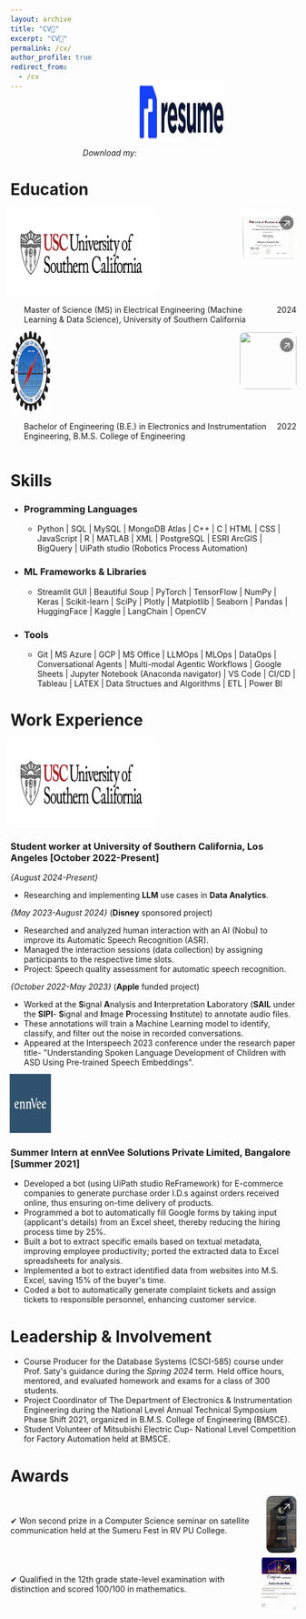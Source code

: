 ```yaml
---
layout: archive
title: "CV📄"
excerpt: "CV📄"
permalink: /cv/
author_profile: true
redirect_from:
  - /cv
---
```


<div class="flexcontainer1">
  <div>
    <span><i>Download my:</i></span> <a href="https://github.com/user-attachments/files/17085887/Sudarshana_Sudheendra_Rao_Resume.pdf" onclick="trackOutboundLink(this);">
      <img class="bounce" height="100px" src="/images/resum.jpg" width="150px">
    </a>
  </div>
</div>
<style>
  .flexcontainer1 {
    display: flex;
    align-items: center;
    justify-content: center;
  }
    .download-container {
    display: flex; /* Ensures content is in a row */
    align-items: center; /* Aligns text and image vertically */
    gap: 10px; /* Adds space between text and image */
  }
  .bounce {
    animation: bounce 1.5s infinite; /* Adjust '2s' to control speed */
  }
  @keyframes bounce {
    0%, 20%, 50%, 80%, 100% {
      transform: translateY(0);
    }
    40% {
      transform: translateY(-30px);
    }
    60% {
      transform: translateY(-15px);
    }
  }
</style>

Education
==================
<style>
    /* Flexcontainer styling for your main content */
    .flexcontainer {
        display: flex;
        flex-wrap: wrap;
        justify-content: space-between;
        align-items: flex-start;
    }
    /* Styling for the list item */
    .flexcontainer ul li {
        display: flex;
        justify-content: space-between;
        width: 100%;
    }
    /* Thumbnail and popup styling */
    .thumbnail-container2 {
        position: relative;
        display: inline-block;
        cursor: pointer; /* Makes the entire container clickable */
    }
    .thumbnail2 {
        width: 100px;
        height: 100px;
        object-fit: cover;
        border-radius: 10px;
    }
    .popup-icon2 {
        position: absolute;
        top: 10px;
        right: 5px;
        font-size: 18px;
        color: white;
        background: rgba(0, 0, 0, 0.5);
        border-radius: 50%;
        padding: 2px 5px;
    }
    /* Popup overlay */
    #popup2 {
        display: none;
        position: fixed;
        z-index: 1000;
        top: 0;
        left: 0;
        width: 100%;
        height: 100%;
        background-color: rgba(0, 0, 0, 0.8);
        align-items: center;
        justify-content: center;
    }
    /* Popup content styling */
    .popup-content2 {
        position: relative;
        width: 600px;
        height: 600px;
        border-radius: 10px;
        overflow: hidden;
    }
    .close-button2 {
        position: absolute;
        top: 35px;
        right: 5px;
        color: #fff;
        font-size: 24px;
        font-weight: bold;
        cursor: pointer;
        background-color: rgba(0, 0, 0, 0.5);
        width: 30px;
        height: 30px;
        border-radius: 50%;
        display: flex;
        align-items: center;
        justify-content: center;
        z-index: 1;
    }
    /* Popup image styling */
    #popupImage2 {
        width: 100%;
        height: 100%;
        object-fit: contain;
    }
    /* Media query to ensure responsiveness */
    @media (max-width: 768px) {
        .flexcontainer {
            flex-direction: column;
            align-items: flex-start;
        }
        .thumbnail-container2 {
            align-self: flex-end;
            margin-top: 10px;
        }
    }
</style>

<div class="flexcontainer">
  <div>
    <!-- USC logo and main link -->
    <a href="https://usc.edu" onclick="trackOutboundLink(this);">
      <img class="pulse" height="150px" src="/images/usc_logo.png" width="250px">
    </a>
  </div>
  
  <!-- Floating thumbnail with popup functionality, aligned right -->
  <div class="thumbnail-container2" onclick="openPopup2()">
      <img src="/images/Scanned Documents_page-0001.jpg" class="thumbnail2">
      <span class="popup-icon2">&#x2197;</span>
  </div>
  
  <!-- Bullet point section -->
  <div>
    <ul>
      <li>
        <span>Master of Science (MS) in Electrical Engineering (Machine Learning & Data Science), University of Southern California</span>
        <span>2024</span>
      </li>
    </ul>
  </div>
</div>

<!-- Popup overlay for the image -->
<div id="popup2" onclick="closePopup2()">
    <div class="popup-content2" onclick="event.stopPropagation()">
        <span class="close-button2" onclick="closePopup2()">&times;</span>
        <img id="popupImage2" src="/images/Scanned Documents_page-0001.jpg">
    </div>
</div>

<!-- Popup control script -->
<script>
    function openPopup2() {
        document.getElementById('popup2').style.display = 'flex';
    }
    function closePopup2() {
        document.getElementById('popup2').style.display = 'none';
    }
</script>

<div class="flexcontainer">
  <div>
    <a href="https://www.bmsce.ac.in/" onclick="trackOutboundLink(this);">
      <img class="pulse" height="140px" src="/images/bmsce_logo.jpg" width="70px">
    </a>
  </div>

<div class="thumbnail-container2" onclick="openPopup2()">
  <img src="/images/Degree Certificate_page-0001.jpg" class="thumbnail2">
  <span class="popup-icon2">&#x2197;</span>
</div>

<div>
  <ul>
    <li>
    <span>Bachelor of Engineering (B.E.) in Electronics and Instrumentation Engineering, B.M.S. College of Engineering</span>
      <span>2022</span>
    </li>
  </ul>
</div>
</div>

<div id="popup2" onclick="closePopup2()">
    <div class="popup-content2" onclick="event.stopPropagation()">
        <span class="close-button2" onclick="closePopup2()">&times;</span>
        <img id="popupImage2" src="/images/Degree Certificate_page-0001.jpg">
    </div>
</div>

<style>
@keyframes pulse {
  0% {
    transform: scale(1);
  }
  50% {
    transform: scale(1.05);
  }
  100% {
    transform: scale(1);
  }
}
.pulse {
  animation: pulse 3s infinite ease-in-out;
}
</style>

Skills
==================
* ### Programming Languages
  * Python  \|  SQL  \|  MySQL  \|  MongoDB Atlas  \|  C++  \|  C  \|  HTML  \|  CSS  \|  JavaScript  \|  R  \|  MATLAB  \| XML  \|  PostgreSQL  \|  ESRI ArcGIS  \|  BigQuery  \|  UiPath studio (Robotics Process Automation) 

* ### ML Frameworks & Libraries
  * Streamlit GUI  \|  Beautiful Soup  \|  PyTorch  \|  TensorFlow  \| NumPy \|  Keras  \|  Scikit-learn  \|  SciPy  \|  Plotly  \|  Matplotlib  \|  Seaborn  \|  Pandas  \|  HuggingFace  \|  Kaggle  \|  LangChain  \|  OpenCV

* ### Tools
  * Git  \|  MS Azure  \|  GCP  \|  MS Office  \|  LLMOps  \|  MLOps  \|  DataOps  \|  Conversational Agents  \|  Multi-modal Agentic Workflows  \|  Google Sheets  \|  Jupyter Notebook (Anaconda navigator)  \|  VS Code  \|  CI/CD  \|  Tableau  \|  LATEX  \|  Data Structues and Algorithms  \|  ETL  \|  Power BI  

Work Experience
==================
<div class="flexcontainer">
  <div>
    <a href="https://sail.usc.edu/" onclick="trackOutboundLink(this);">
      <img class="pulse" height="150px" src="/images/usc_logo.png" width="250px">
    </a>
  </div>
 </div>
 
### Student worker at University of Southern California, Los Angeles [October 2022-Present]
_{August 2024-Present}_
* Researching and implementing **LLM** use cases in **Data Analytics**.   

_{May 2023-August 2024}_ (**Disney** sponsored project)
* Researched and analyzed human interaction with an AI (Nobu) to improve its Automatic Speech Recognition (ASR).  
* Managed the interaction sessions (data collection) by assigning participants to the respective time slots.
* Project: Speech quality assessment for automatic speech recognition. 

_{October 2022-May 2023}_ (**Apple** funded project)
* Worked at the **S**ignal **A**nalysis and **I**nterpretation **L**aboratory (**SAIL** under the **SIPI**- **S**ignal and **I**mage **P**rocessing **I**nstitute) to annotate audio files.    
* These annotations will train a Machine Learning model to identify, classify, and filter out the noise in recorded conversations.
* Appeared at the Interspeech 2023 conference under the research paper title- "Understanding Spoken Language Development of Children with ASD Using Pre-trained Speech Embeddings".
  
 <div class="flexcontainer">
  <div>
    <a href="https://ennvee.com/" onclick="trackOutboundLink(this);">
      <img class="pulse" height="100px" src="/images/ennlogog.jpeg" width="70px">
    </a>
  </div>
</div>

### Summer Intern at ennVee Solutions Private Limited, Bangalore [Summer 2021]
  *  Developed a bot (using UiPath studio ReFramework) for E-commerce companies to generate purchase order I.D.s against orders received online, thus ensuring on-time delivery of products.
  *  Programmed a bot to automatically fill Google forms by taking input (applicant's details) from an Excel sheet, thereby reducing the hiring process time by 25%.
  *  Built a bot to extract specific emails based on textual metadata, improving employee productivity; ported the extracted data to Excel spreadsheets for analysis.
  *  Implemented a bot to extract identified data from websites into M.S. Excel, saving 15% of the buyer's time.
  *  Coded a bot to automatically generate complaint tickets and assign tickets to responsible personnel, enhancing customer service.
  
Leadership & Involvement
==================
* Course Producer for the Database Systems (CSCI-585) course under Prof. Saty's guidance during the _Spring 2024_ term. Held office hours, mentored, and evaluated homework and exams for a class of 300 students.
* Project Coordinator of The Department of Electronics & Instrumentation Engineering during the National Level Annual Technical Symposium Phase Shift 2021, organized in B.M.S. College of Engineering (BMSCE).
* Student Volunteer of Mitsubishi Electric Cup- National Level Competition for Factory Automation held at BMSCE.

Awards
==================
<style>
    .content-container {
        display: flex;
        align-items: center;
        justify-content: space-between;
    }
    .thumbnail-container {
        position: relative;
        display: inline-block;
        margin-left: 20px;
        cursor: pointer; /* Makes the entire container clickable */
    }
    .thumbnail {
        width: 100px;
        height: 100px;
        object-fit: cover;
        border-radius: 10px;
    }
    .popup-icon {
        position: absolute;
        top: 5px;
        right: 5px;
        font-size: 18px;
        color: white;
        background: rgba(0, 0, 0, 0.5);
        border-radius: 50%;
        padding: 2px 5px;
    }
    #popup {
        display: none;
        position: fixed;
        z-index: 1000;
        top: 0;
        left: 0;
        width: 100%;
        height: 100%;
        background-color: rgba(0, 0, 0, 0.8);
        align-items: center;
        justify-content: center;
    }
    .popup-content {
        position: relative;
        width: 500px;
        height: 500px;
        border-radius: 10px;
        overflow: hidden;
    }
    .close-button {
        position: absolute;
        top: 10px;
        right: 10px;
        color: #fff;
        font-size: 24px;
        font-weight: bold;
        cursor: pointer;
        background-color: rgba(0, 0, 0, 0.5);
        width: 30px;
        height: 30px;
        border-radius: 50%;
        display: flex;
        align-items: center;
        justify-content: center;
        z-index: 1;
    }
    #popupImage {
        width: 100%;
        height: 100%;
        object-fit: contain;
    }
</style>

<div class="content-container">
    <p>✔ Won second prize in a Computer Science seminar on satellite communication held at the Sumeru Fest in RV PU College.</p>
    <div class="thumbnail-container" onclick="openPopup()">
        <img src="/images/Trophy.jpg" alt="Satellite Communication Seminar" class="thumbnail"> 
        <span class="popup-icon">&#x2197;</span>
    </div>
</div>
<div id="popup" onclick="closePopup()">
    <div class="popup-content" onclick="event.stopPropagation()">
        <span class="close-button" onclick="closePopup()">&times;</span>
        <img id="popupImage" src="/images/Trophy.jpg" alt="Full size image"> 
    </div>
</div>

<script>
    function openPopup() {
        document.getElementById('popup').style.display = 'flex';
    }
    function closePopup() {
        document.getElementById('popup').style.display = 'none';
    }
</script>

<style>
    .content-container1 {
        display: flex;
        align-items: center;
        justify-content: space-between;
    }
    .thumbnail-container1 {
        position: relative;
        display: inline-block;
        margin-left: 20px;
        cursor: pointer; /* Makes the entire container clickable */
    }
    .thumbnail1 {
        width: 100px;
        height: 100px;
        object-fit: cover;
        border-radius: 10px;
    }
    .popup-icon1 {
        position: absolute;
        top: 10px;
        right: 5px;
        font-size: 18px;
        color: white;
        background: rgba(0, 0, 0, 0.5);
        border-radius: 50%;
        padding: 2px 5px;
    }
    #popup1 {
        display: none;
        position: fixed;
        z-index: 1000;
        top: 0;
        left: 0;
        width: 100%;
        height: 100%;
        background-color: rgba(0, 0, 0, 0.8);
        align-items: center;
        justify-content: center;
    }
    .popup-content1 {
        position: relative;
        width: 600px;
        height: 600px;
        border-radius: 10px;
        overflow: hidden;
    }
    .close-button1 {
        position: absolute;
        top: 35px;
        right: 5px;
        color: #fff;
        font-size: 24px;
        font-weight: bold;
        cursor: pointer;
        background-color: rgba(0, 0, 0, 0.5);
        width: 30px;
        height: 30px;
        border-radius: 50%;
        display: flex;
        align-items: center;
        justify-content: center;
        z-index: 1;
    }
    #popupImage1 {
        width: 100%;
        height: 100%;
        object-fit: contain;
    }
</style>

<div class="content-container1">
    <p>✔ Qualified in the 12th grade state-level examination with distinction and scored 100/100 in mathematics.</p>
    <div class="thumbnail-container1" onclick="openPopup1()">
        <img src="/images/Second PUC math.jpg" alt="Second PUC Math" class="thumbnail1">
        <span class="popup-icon1">&#x2197;</span>
    </div>
</div>
<div id="popup1" onclick="closePopup1()">
    <div class="popup-content1" onclick="event.stopPropagation()">
        <span class="close-button1" onclick="closePopup1()">&times;</span>
        <img id="popupImage1" src="/images/Second PUC math.jpg" alt="Full size image PUC Math">
    </div>
</div>

<script>
    function openPopup1() {
        document.getElementById('popup1').style.display = 'flex';
    }
    function closePopup1() {
        document.getElementById('popup1').style.display = 'none';
    }
</script>
